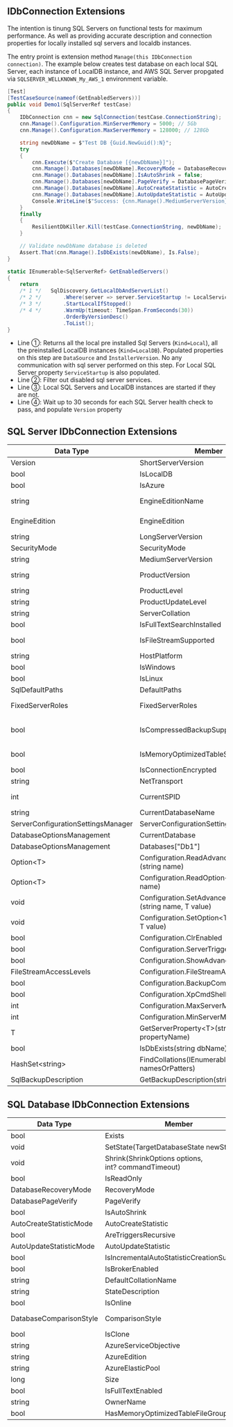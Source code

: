 ## IDbConnection Extensions

The intention is tinung SQL Servers on functional tests for maximum performance. As well as providing accurate description and connection properties for locally installed sql servers and localdb instances.

The entry proint is extension method ```Manage(this IDbConnection connection)```. The example below creates test database on each local SQL Server, each instance of LocalDB instance, and AWS SQL Server propgated via ```SQLSERVER_WELLKNOWN_My_AWS_1``` environment variable.
```csharp
[Test]
[TestCaseSource(nameof(GetEnabledServers))]
public void Demo1(SqlServerRef testCase)
{
    IDbConnection cnn = new SqlConnection(testCase.ConnectionString);
    cnn.Manage().Configuration.MinServerMemory = 5000; // 5Gb
    cnn.Manage().Configuration.MaxServerMemory = 128000; // 128Gb

    string newDbName = $"Test DB {Guid.NewGuid():N}";
    try
    {
        cnn.Execute($"Create Database [{newDbName}]");
        cnn.Manage().Databases[newDbName].RecoveryMode = DatabaseRecoveryMode.Simple;
        cnn.Manage().Databases[newDbName].IsAutoShrink = false;
        cnn.Manage().Databases[newDbName].PageVerify = DatabasePageVerify.None;
        cnn.Manage().Databases[newDbName].AutoCreateStatistic = AutoCreateStatisticMode.Off;
        cnn.Manage().Databases[newDbName].AutoUpdateStatistic = AutoUpdateStatisticMode.Off;
        Console.WriteLine($"Success: {cnn.Manage().MediumServerVersion}");
    }
    finally
    {
        ResilientDbKiller.Kill(testCase.ConnectionString, newDbName);
    }

    // Validate newDbName database is deleted
    Assert.That(cnn.Manage().IsDbExists(newDbName), Is.False);
}

static IEnumerable<SqlServerRef> GetEnabledServers()
{
    return 
    /* 1 */   SqlDiscovery.GetLocalDbAndServerList() 
    /* 2 */       .Where(server => server.ServiceStartup != LocalServiceStartup.Disabled)
    /* 3 */       .StartLocalIfStopped()
    /* 4 */       .WarmUp(timeout: TimeSpan.FromSeconds(30))
                  .OrderByVersionDesc()
                  .ToList();
}
```

* Line ①: Returns all the local pre installed Sql Servers (```Kind=Local```), all the preinstalled LocalDB instances (```Kind=LocalDB```). Populated properties on this step are ```DataSource``` and ```InstallerVersion```. No any communication with sql server performed on this step. For Local SQL Server property ```ServiceStartup``` is also populated.
* Line ②: Filter out disabled sql server services.
* Line ③: Local SQL Servers and LocalDB instances are started if they are not.
* Line ④: Wait up to 30 seconds for each SQL Server health check to pass, and populate ```Version``` property




## SQL Server IDbConnection Extensions

| Data Type | Member | Readonly | Comments |
|-----------|--------|----------|----------|
| Version | ShortServerVersion | read-only | @@MICROSOFTVERSION |
| bool | IsLocalDB          | read-only |
| bool | IsAzure         | read-only | 
| string | EngineEditionName | read-only    | "SQL Azure", "Express Edition", "Developer Edition", "Enterprise Edition", ... |
| EngineEdition | EngineEdition | read-only | Standard, Exterprise, Express, SqlDatabase, SqlDataWarehouse, Personal |
| string | LongServerVersion | read-only | @@VERSION |
| SecurityMode | SecurityMode | read-only | IntegratedOnly, Both |
| string | MediumServerVersion | read-only |
| string | ProductVersion | read-only | GetServerProperty&lt;string&gt;("ProductVersion")
| string | ProductLevel | read-only | CTP, RTM, SP1, SP2, ... |
| string | ProductUpdateLevel | read-only | CU1, CU2, ... |
| string | ServerCollation | read-only | GetServerProperty&lt;string&gt;("Collation") |
| bool | IsFullTextSearchInstalled | read-only |
| bool | IsFileStreamSupported | read-only | this.ShortServerVersion.Major &gt;= 10 && !this.IsLocalDB
| string | HostPlatform | read-only | "Windows" or "Linux" |
| bool | IsWindows | read-only |
| bool | IsLinux | read-only |
| SqlDefaultPaths | DefaultPaths            | read-only | Data, Log, and Backup folders |
| FixedServerRoles | FixedServerRoles       | read-only | SysAdmin, SetupAdmin, ServerAdmin, SecurityAdmin, ProcessAdmin, ... |
| bool | IsCompressedBackupSupported     | read-only | this.EngineEdition == EngineEdition.Enterprise && this.ShortServerVersion.Major &gt;= 10 |
| bool | IsMemoryOptimizedTableSupported | read-only | Depends on edition, version and update level
| bool | IsConnectionEncrypted | read-only | 
| string | NetTransport | read-only | "TCP", "Shared Memory", "Named Pipe" |
| int | CurrentSPID | read-only | @@SPID, has no sense if IDbConnection is closed
| string | CurrentDatabaseName | read-only | DB_NAME()
| ServerConfigurationSettingsManager | ServerConfigurationSettings | read-only | sp_configure
| DatabaseOptionsManagement | CurrentDatabase | read-only | this.Databases[this.CurrentDatabaseName]
| DatabaseOptionsManagement | Databases["Db1"] | read-only | 
| Option&lt;T&gt; | Configuration.ReadAdvancedOption&lt;T&gt;(string name)
| Option&lt;T&gt; | Configuration.ReadOption&lt;T&gt;(string name)
| void | Configuration.SetAdvancedOption&lt;T&gt;(string name, T value)
| void | Configuration.SetOption&lt;T&gt;(string name, T value)
| bool | Configuration.ClrEnabled | read/write
| bool | Configuration.ServerTriggerRecursion | read/write
| bool | Configuration.ShowAdvancedOption | read/write
| FileStreamAccessLevels | Configuration.FileStreamAccessLevel | read/write
| bool | Configuration.BackupCompressionDefault | read/write
| bool | Configuration.XpCmdShell | read/write
| int | Configuration.MaxServerMemory | read/write
| int | Configuration.MinServerMemory | read/write
| T | GetServerProperty&lt;T&gt;(string propertyName)
| bool | IsDbExists(string dbName)
| HashSet&lt;string&gt; | FindCollations(IEnumerable&lt;string&gt; namesOrPatters)
| SqlBackupDescription | GetBackupDescription(string bakFullPath) | | Backups and files inside each backup


## SQL Database IDbConnection Extensions
  
| Data Type | Member | Readonly | Comments |
|-----------|--------|----------|----------|
| bool | Exists | readonly |  |
| void | SetState(TargetDatabaseState newState) | | Online, Offline, Emergency |
| void | Shrink(ShrinkOptions&#160;options, int?&#160;commandTimeout) | | options are: Shink and Truncate, Shrink only, Truncate only |
| bool | IsReadOnly | read/write |
| DatabaseRecoveryMode | RecoveryMode | read/write | Simple, Bulk logged, or Full
| DatabasePageVerify   | PageVerify | read/write | Checksum, Torn Page Detection, or None
| bool | IsAutoShrink | read/write |
| AutoCreateStatisticMode | AutoCreateStatistic | read/write | Complete, Incremental, Off
| bool | AreTriggersRecursive | read/write
| AutoUpdateStatisticMode | AutoUpdateStatistic | read/write | Synchronously, Async, Off
| bool | IsIncrementalAutoStatisticCreationSupported | read-only | ServerVersion.Major >= 12
| bool | IsBrokerEnabled | read/write |
| string | DefaultCollationName | read/write |
| string | StateDescription | read-only | Online, Offline, Emergency, Restoring, Recovering… |
| bool | IsOnline | read-only
| DatabaseComparisonStyle | ComparisonStyle | read-only | flags IgnoreCase, IgnoreAccent, IgnoreKana, IgnoreWidth
| bool | IsClone | read-only
| string | AzureServiceObjective | read-only | S0, S1, S2, ElasticPool…
| string | AzureEdition | read-only | Basic, Standard, Premium…
| string | AzureElasticPool | read-only | sys.database_service_objectives.elastic_pool_name
| long | Size | read-only
| bool | IsFullTextEnabled | read-only
| string | OwnerName | read-only
| bool | HasMemoryOptimizedTableFileGroup | read-only



